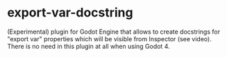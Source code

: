 # export-var-docstring

(Experimental) plugin for Godot Engine that allows to create docstrings for "export var" properties which will be visible from Inspector (see video).
There is no need in this plugin at all when using Godot 4.

